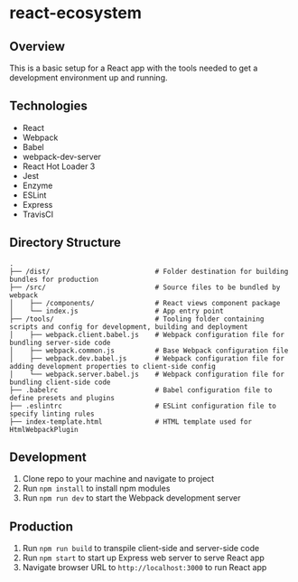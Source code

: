 # react-ecosystem

## Overview
This is a basic setup for a React app with the tools needed to get a development environment up and running.

## Technologies

- React
- Webpack
- Babel
- webpack-dev-server
- React Hot Loader 3
- Jest
- Enzyme
- ESLint
- Express
- TravisCI

## Directory Structure
```
.
├── /dist/                          # Folder destination for building bundles for production
├── /src/                           # Source files to be bundled by webpack
│    ├── /components/               # React views component package
│    └── index.js                   # App entry point
├── /tools/                         # Tooling folder containing scripts and config for development, building and deployment
│    ├── webpack.client.babel.js    # Webpack configuration file for bundling server-side code
│    ├── webpack.common.js          # Base Webpack configuration file
│    ├── webpack.dev.babel.js       # Webpack configuration file for adding development properties to client-side config
│    └── webpack.server.babel.js    # Webpack configuration file for bundling client-side code
├── .babelrc                        # Babel configuration file to define presets and plugins
├── .eslintrc                       # ESLint configuration file to specify linting rules
├── index-template.html             # HTML template used for HtmlWebpackPlugin
```

## Development

1. Clone repo to your machine and navigate to project
2. Run `npm install` to install npm modules
3. Run `npm run dev` to start the Webpack development server

## Production

1. Run `npm run build` to transpile client-side and server-side code
2. Run `npm start` to start up Express web server to serve React app
3. Navigate browser URL to `http://localhost:3000` to run React app
